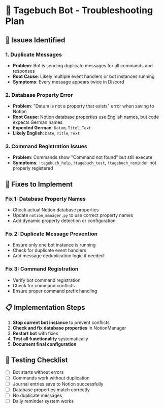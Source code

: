 # 🔧 Tagebuch Bot - Troubleshooting Plan

## 🐛 Issues Identified

### 1. **Duplicate Messages**
- **Problem**: Bot is sending duplicate messages for all commands and responses
- **Root Cause**: Likely multiple event handlers or bot instances running
- **Symptoms**: Every message appears twice in Discord

### 2. **Database Property Error**
- **Problem**: "Datum is not a property that exists" error when saving to Notion
- **Root Cause**: Notion database properties use English names, but code expects German names
- **Expected German**: `Datum`, `Titel`, `Text`
- **Likely English**: `Date`, `Title`, `Text`

### 3. **Command Registration Issues**
- **Problem**: Commands show "Command not found" but still execute
- **Symptoms**: `!tagebuch_help`, `!tagebuch_test`, `!tagebuch_reminder` not properly registered

## 🔧 Fixes to Implement

### Fix 1: Database Property Names
- Check actual Notion database properties
- Update `notion_manager.py` to use correct property names
- Add dynamic property detection or configuration

### Fix 2: Duplicate Message Prevention
- Ensure only one bot instance is running
- Check for duplicate event handlers
- Add message deduplication logic if needed

### Fix 3: Command Registration
- Verify bot command registration
- Check for command conflicts
- Ensure proper command prefix handling

## 📋 Implementation Steps

1. **Stop current bot instance** to prevent conflicts
2. **Check and fix database properties** in NotionManager
3. **Restart bot** with fixes
4. **Test all functionality** systematically
5. **Document final configuration**

## 🧪 Testing Checklist

- [ ] Bot starts without errors
- [ ] Commands work without duplication
- [ ] Journal entries save to Notion successfully
- [ ] Database properties match correctly
- [ ] No duplicate messages
- [ ] Daily reminder system works 